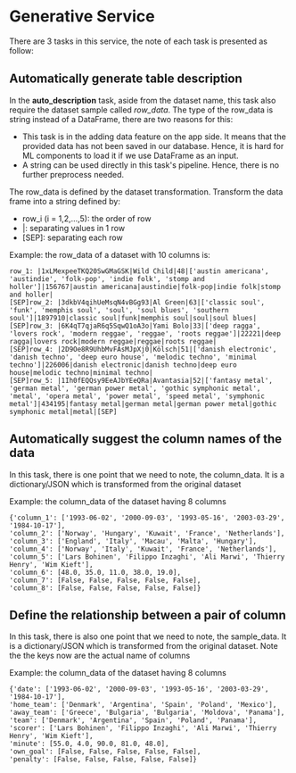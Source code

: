 # Generative Service
There are 3 tasks in this service, the note of each task is presented as follow:

## Automatically generate table description

In the **auto_description** task, aside from the dataset name, this task also require the dataset sample called *row_data*. The type of the row_data is string instead of a DataFrame, there are two reasons for this:

- This task is in the adding data feature on the app side. It means that the provided data has not been saved in our database. Hence, it is hard for ML components to load it if we use DataFrame as an input.
- A string can be used directly in this task's pipeline. Hence, there is no further preprocess needed.

The row_data is defined by the dataset transformation. Transform the data frame into a string defined by:

- row_i (i = 1,2,…,5): the order of row
- |: separating values in 1 row
- [SEP]: separating each row

Example: the row_data of a dataset with 10 columns is:

    row_1: |1xLMexpeeTKQ20SwGMaGSK|Wild Child|48|['austin americana', 'austindie', 'folk-pop', 'indie folk', 'stomp and holler']|156767|austin americana|austindie|folk-pop|indie folk|stomp and holler|
    [SEP]row_2: |3dkbV4qihUeMsqN4vBGg93|Al Green|63|['classic soul', 'funk', 'memphis soul', 'soul', 'soul blues', 'southern soul']|1897910|classic soul|funk|memphis soul|soul|soul blues|
    [SEP]row_3: |6K4qT7qjaR6q5SqwQ1oA3o|Yami Bolo|33|['deep ragga', 'lovers rock', 'modern reggae', 'reggae', 'roots reggae']|22221|deep ragga|lovers rock|modern reggae|reggae|roots reggae|
    [SEP]row_4: |2D9Oe8R9UhbMvFAsMJpXj0|Kölsch|51|['danish electronic', 'danish techno', 'deep euro house', 'melodic techno', 'minimal techno']|226006|danish electronic|danish techno|deep euro house|melodic techno|minimal techno|
    [SEP]row_5: |1Ih0fEQQsy9EeAJbYEeQRa|Avantasia|52|['fantasy metal', 'german metal', 'german power metal', 'gothic symphonic metal', 'metal', 'opera metal', 'power metal', 'speed metal', 'symphonic metal']|434195|fantasy metal|german metal|german power metal|gothic symphonic metal|metal|[SEP]


## Automatically suggest the column names of the data

In this task, there is one point that we need to note, the column_data. It is a dictionary/JSON which is transformed from the original dataset

Example: the column_data of the dataset having 8 columns

    {'column_1': ['1993-06-02', '2000-09-03', '1993-05-16', '2003-03-29', '1984-10-17'],
    'column_2': ['Norway', 'Hungary', 'Kuwait', 'France', 'Netherlands'],
    'column_3': ['England', 'Italy', 'Macau', 'Malta', 'Hungary'],
    'column_4': ['Norway', 'Italy', 'Kuwait', 'France', 'Netherlands'],
    'column_5': ['Lars Bohinen', 'Filippo Inzaghi', 'Ali Marwi', 'Thierry Henry', 'Wim Kieft'],
    'column_6': [48.0, 35.0, 11.0, 38.0, 19.0],
    'column_7': [False, False, False, False, False],
    'column_8': [False, False, False, False, False]}

## Define the relationship between a pair of column

In this task, there is also one point that we need to note, the sample_data. It is a dictionary/JSON which is transformed from the original dataset. Note the the keys now are the actual name of columns

Example: the column_data of the dataset having 8 columns

    {'date': ['1993-06-02', '2000-09-03', '1993-05-16', '2003-03-29', '1984-10-17'],
    'home_team': ['Denmark', 'Argentina', 'Spain', 'Poland', 'Mexico'],
    'away_team': ['Greece', 'Bulgaria', 'Bulgaria', 'Moldova', 'Panama'],
    'team': ['Denmark', 'Argentina', 'Spain', 'Poland', 'Panama'],
    'scorer': ['Lars Bohinen', 'Filippo Inzaghi', 'Ali Marwi', 'Thierry Henry', 'Wim Kieft'],
    'minute': [55.0, 4.0, 90.0, 81.0, 48.0],
    'own_goal': [False, False, False, False, False],
    'penalty': [False, False, False, False, False]}
